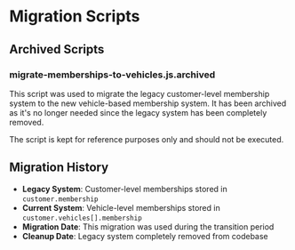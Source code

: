 # Migration Scripts

## Archived Scripts

### migrate-memberships-to-vehicles.js.archived
This script was used to migrate the legacy customer-level membership system to the new vehicle-based membership system. It has been archived as it's no longer needed since the legacy system has been completely removed.

The script is kept for reference purposes only and should not be executed.

## Migration History

- **Legacy System**: Customer-level memberships stored in `customer.membership`
- **Current System**: Vehicle-level memberships stored in `customer.vehicles[].membership`
- **Migration Date**: This migration was used during the transition period
- **Cleanup Date**: Legacy system completely removed from codebase